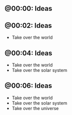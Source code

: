 @00:00:
Ideas
-----

@00:02:
Ideas
-----
* Take over the world

@00:04:
Ideas
-----
* Take over the world
* Take over the solar system

@00:06:
Ideas
-----
* Take over the world
* Take over the solar system
* Take over the universe
